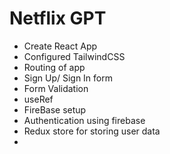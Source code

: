 # Netflix GPT

- Create React App
- Configured TailwindCSS
- Routing of app
- Sign Up/ Sign In form
- Form Validation
- useRef
- FireBase setup
- Authentication using firebase
- Redux store for storing user data
- 


